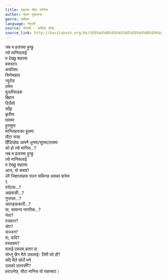 ```yaml
---
title: सहरमा यौटा मानिस
author: श्रवण मुकारुङ
genre: कविता
language: नेपाली
source: नेपाली - कविता कोश
source_link: http://kavitakosh.org/kk/%E0%A4%B6%E0%A5%8D%E0%A4%B0%E0%A4%B5%E0%A4%A3_%E0%A4%AE%E0%A5%81%E0%A4%95%E0%A4%BE%E0%A4%B0%E0%A5%81%E0%A4%99
---
```


जब म हतारमा हुन्छु  
त्यो मानिसलाई  
म देख्छु शहरमा  
बसस्टप  
कफीसप  
सिनेमाहल  
न्यूरोड  
ठमेल  
पुतलीसडक  
बिहान  
दिउँसो  
साँझ  
झरीमा  
घाममा  
हुस्सुमा  
मानिसहरूका हूलमा  
यौटा रूख  
हिँडिरहेछ आफ्नै धुनमा/सुरमा/लयमा  
को हो त्यो मानिस...?  
जब म हतारमा हुन्छु  
त्यो मानिसलाई  
म देख्छु शहरमा  
आज, यो समय?  
धेरै जिज्ञासाहरू पाल्न सकिन्छ उसका बारेमा  
र्  
पर्यटक...?  
आप्रवासी...?  
गुप्तचर...?  
आतङ्ककारी...?  
या, सामान्य नागरिक...?  
नेता?  
पत्रकार?  
चोर?  
सज्जन?  
वा, कवि?  
वस्तवमा?  
मलाई एकदम् हतार छ  
सोध्नु छैन मैले उसलाई- तिमी को हौ?  
यदि मैले सोधेँ भने  
उसको उत्तरसँगै?  
हराउनेछ, यौटा मानिस यो सहरबाट।
